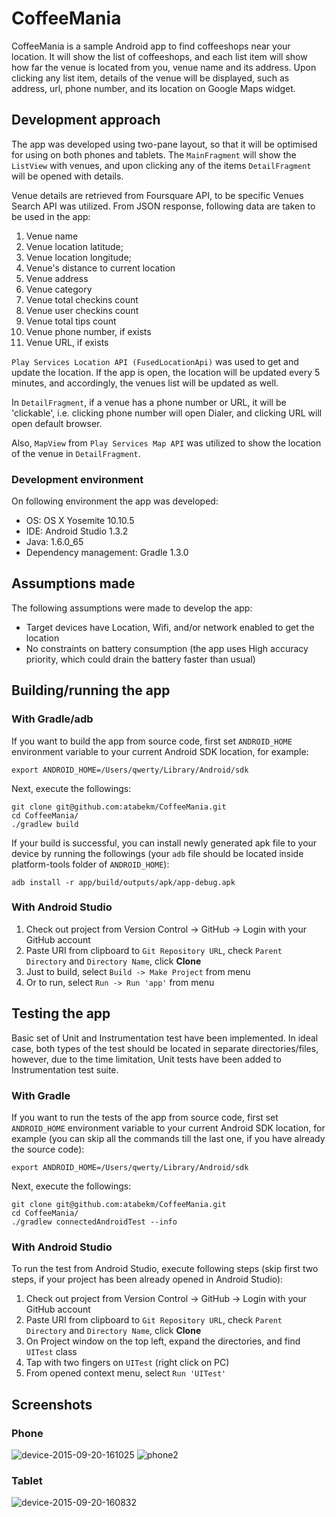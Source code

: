 # CoffeeMania

CoffeeMania is a sample Android app to find coffeeshops near your location. It will show the list
of coffeeshops, and each list item will show how far the venue is located from you, venue name
and its address. Upon clicking any list item, details of the venue will be displayed, such as
address, url, phone number, and its location on Google Maps widget.

## Development approach

The app was developed using two-pane layout, so that it will be optimised for using on both
phones and tablets. The `MainFragment` will show the `ListView` with venues, and upon clicking any of
the items `DetailFragment` will be opened with details.

Venue details are retrieved from Foursquare API, to be specific Venues Search API was utilized. From
JSON response, following data are taken to be used in the app:

1. Venue name
2. Venue location latitude;
3. Venue location longitude;
4. Venue's distance to current location
5. Venue address
6. Venue category
7. Venue total checkins count
8. Venue user checkins count
9. Venue total tips count
10. Venue phone number, if exists
11. Venue URL, if exists

`Play Services Location API (FusedLocationApi)` was used to get and update the location. If the app
is open, the location will be updated every 5 minutes, and accordingly, the venues list will be
updated as well.

In `DetailFragment`, if a venue has a phone number or URL, it will be 'clickable', i.e. clicking
phone number will open Dialer, and clicking URL will open default browser.

Also, `MapView` from `Play Services Map API` was utilized to show the location of the venue in
`DetailFragment`.

### Development environment

On following environment the app was developed:

* OS: OS X Yosemite 10.10.5
* IDE: Android Studio 1.3.2
* Java: 1.6.0_65
* Dependency management: Gradle 1.3.0

## Assumptions made

The following assumptions were made to develop the app:

* Target devices have Location, Wifi, and/or network enabled to get the location
* No constraints on battery consumption (the app uses High accuracy priority, which could drain the
battery faster than usual)

## Building/running the app
### With Gradle/adb

If you want to build the app from source code, first set `ANDROID_HOME` environment variable to your
current Android SDK location, for example:

    export ANDROID_HOME=/Users/qwerty/Library/Android/sdk

Next, execute the followings:

    git clone git@github.com:atabekm/CoffeeMania.git
    cd CoffeeMania/
    ./gradlew build

If your build is successful, you can install newly generated apk file to your device by running
the followings (your `adb` file should be located inside platform-tools folder of `ANDROID_HOME`):

    adb install -r app/build/outputs/apk/app-debug.apk

### With Android Studio
1. Check out project from Version Control -> GitHub -> Login with your GitHub account
2. Paste URI from clipboard to `Git Repository URL`, check `Parent Directory` and `Directory Name`,
click **Clone**
3. Just to build, select `Build -> Make Project` from menu
4. Or to run, select `Run -> Run 'app'` from menu

## Testing the app

Basic set of Unit and Instrumentation test have been implemented. In ideal case, both types of the
test should be located in separate directories/files, however, due to the time limitation, Unit
tests have been added to Instrumentation test suite.

### With Gradle

If you want to run the tests of the app from source code, first set `ANDROID_HOME` environment
variable to your current Android SDK location, for example (you can skip all the commands till the
last one, if you have already the source code):

    export ANDROID_HOME=/Users/qwerty/Library/Android/sdk

Next, execute the followings:

    git clone git@github.com:atabekm/CoffeeMania.git
    cd CoffeeMania/
    ./gradlew connectedAndroidTest --info

### With Android Studio

To run the test from Android Studio, execute following steps (skip first two steps, if your project
has been already opened in Android Studio):

1. Check out project from Version Control -> GitHub -> Login with your GitHub account
2. Paste URI from clipboard to `Git Repository URL`, check `Parent Directory` and `Directory Name`,
click **Clone**
3. On Project window on the top left, expand the directories, and find `UITest` class
4. Tap with two fingers on `UITest` (right click on PC)
5. From opened context menu, select `Run 'UITest'`

## Screenshots
### Phone

![device-2015-09-20-161025](https://cloud.githubusercontent.com/assets/8268042/9980049/6745beb2-5fcd-11e5-9dd9-a9197de023be.jpg)
![phone2](https://cloud.githubusercontent.com/assets/8268042/9980050/70a6c7c6-5fcd-11e5-979b-f5217f8e1baf.jpg)

### Tablet

![device-2015-09-20-160832](https://cloud.githubusercontent.com/assets/8268042/9980048/674419fe-5fcd-11e5-9d1c-1af2cba6f514.jpg)
